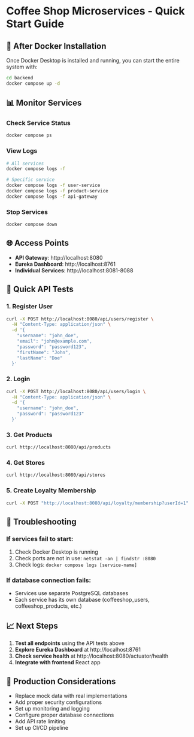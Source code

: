 # Coffee Shop Microservices - Quick Start Guide

## 🚀 After Docker Installation

Once Docker Desktop is installed and running, you can start the entire system with:

```bash
cd backend
docker compose up -d
```

## 📊 Monitor Services

### Check Service Status
```bash
docker compose ps
```

### View Logs
```bash
# All services
docker compose logs -f

# Specific service
docker compose logs -f user-service
docker compose logs -f product-service
docker compose logs -f api-gateway
```

### Stop Services
```bash
docker compose down
```

## 🌐 Access Points

- **API Gateway**: http://localhost:8080
- **Eureka Dashboard**: http://localhost:8761
- **Individual Services**: http://localhost:8081-8088

## 🧪 Quick API Tests

### 1. Register User
```bash
curl -X POST http://localhost:8080/api/users/register \
  -H "Content-Type: application/json" \
  -d '{
    "username": "john_doe",
    "email": "john@example.com", 
    "password": "password123",
    "firstName": "John",
    "lastName": "Doe"
  }'
```

### 2. Login
```bash
curl -X POST http://localhost:8080/api/users/login \
  -H "Content-Type: application/json" \
  -d '{
    "username": "john_doe",
    "password": "password123"
  }'
```

### 3. Get Products
```bash
curl http://localhost:8080/api/products
```

### 4. Get Stores
```bash
curl http://localhost:8080/api/stores
```

### 5. Create Loyalty Membership
```bash
curl -X POST "http://localhost:8080/api/loyalty/membership?userId=1"
```

## 🔧 Troubleshooting

### If services fail to start:
1. Check Docker Desktop is running
2. Check ports are not in use: `netstat -an | findstr :8080`
3. Check logs: `docker compose logs [service-name]`

### If database connection fails:
- Services use separate PostgreSQL databases
- Each service has its own database (coffeeshop_users, coffeeshop_products, etc.)

## 📈 Next Steps

1. **Test all endpoints** using the API tests above
2. **Explore Eureka Dashboard** at http://localhost:8761
3. **Check service health** at http://localhost:8080/actuator/health
4. **Integrate with frontend** React app

## 🎯 Production Considerations

- Replace mock data with real implementations
- Add proper security configurations
- Set up monitoring and logging
- Configure proper database connections
- Add API rate limiting
- Set up CI/CD pipeline
